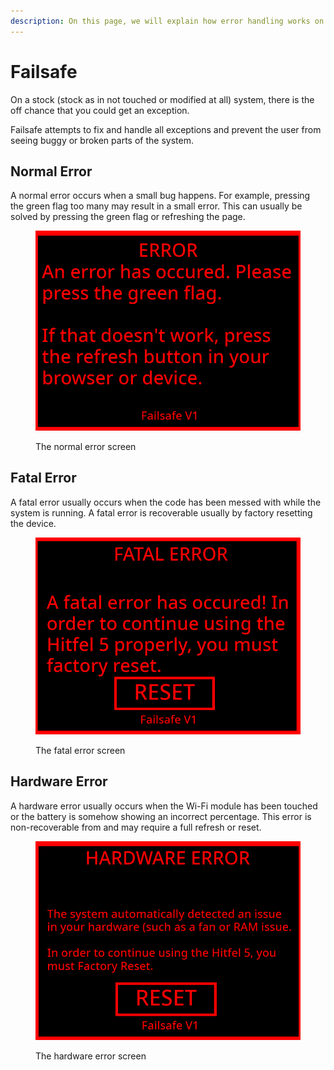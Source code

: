 ```yaml
---
description: On this page, we will explain how error handling works on the Hitfel 5.
---
```


# Failsafe

On a stock (stock as in not touched or modified at all) system, there is the off chance that you could get an exception.

Failsafe attempts to fix and handle all exceptions and prevent the user from seeing buggy or broken parts of the system.

## Normal Error

A normal error occurs when a small bug happens. For example, pressing the green flag too many may result in a small error. This can usually be solved by pressing the green flag or refreshing the page.

<figure><img src=".gitbook/assets/Screenshot 2023-09-26 193032.png" alt=""><figcaption><p>The normal error screen</p></figcaption></figure>

## Fatal Error

A fatal error usually occurs when the code has been messed with while the system is running. A fatal error is recoverable usually by factory resetting the device.

<figure><img src=".gitbook/assets/Screenshot 2023-09-26 193342.png" alt=""><figcaption><p>The fatal error screen</p></figcaption></figure>

## Hardware Error

A hardware error usually occurs when the Wi-Fi module has been touched or the battery is somehow showing an incorrect percentage. This error is non-recoverable from and may require a full refresh or reset.

<figure><img src=".gitbook/assets/Screenshot 2023-09-26 193639.png" alt=""><figcaption><p>The hardware error screen</p></figcaption></figure>
